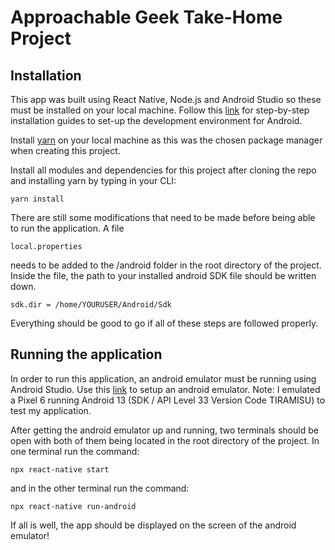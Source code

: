 # **Approachable Geek Take-Home Project**

## Installation

This app was built using React Native, Node.js and Android Studio so these must be installed on your local machine.
Follow this [link](https://reactnative.dev/docs/environment-setup) for step-by-step installation guides to set-up the development environment for Android.

Install [yarn](https://classic.yarnpkg.com/lang/en/docs/install/#debian-stable) on your local machine as this was the chosen package manager when creating this project.

Install all modules and dependencies for this project after cloning the repo and installing yarn by typing in your CLI:

`yarn install`

There are still some modifications that need to be made before being able to run the application. A file

`local.properties`

needs to be added to the /android folder in the root directory of the project. Inside the file, the path to your installed android SDK file should be written down.

`sdk.dir = /home/YOURUSER/Android/Sdk`

Everything should be good to go if all of these steps are followed properly.

## Running the application

In order to run this application, an android emulator must be running using Android Studio.
Use this [link](https://developer.android.com/studio/run/emulator) to setup an android emulator.
Note: I emulated a Pixel 6 running Android 13 (SDK / API Level 33 Version Code TIRAMISU) to test my application.

After getting the android emulator up and running, two terminals should be open with both of them being located in the root directory of the project. In one terminal run the command:

`npx react-native start`

and in the other terminal run the command:

`npx react-native run-android`

If all is well, the app should be displayed on the screen of the android emulator!
